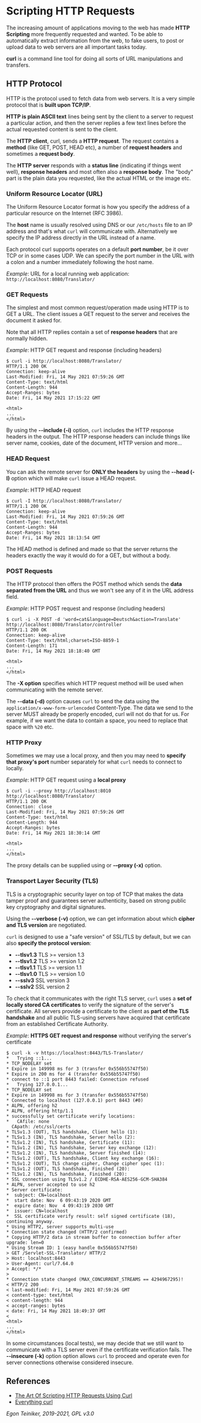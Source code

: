 # Scripting HTTP Requests 

The increasing amount of applications moving to the web has made **HTTP Scripting** more frequently 
requested and wanted. 
To be able to automatically extract information from the web, to fake users, to post or upload data 
to web servers are all important tasks today.

**curl** is a command line tool for doing all sorts of URL manipulations and transfers.

## HTTP Protocol
HTTP is the protocol used to fetch data from web servers. 
It is a very simple protocol that is **built upon TCP/IP**. 

**HTTP is plain ASCII text** lines being sent by the client to a server to request a particular action, 
and then the server replies a few text lines before the actual requested content is sent to the client.

The **HTTP client**, curl, sends a **HTTP request**. The request contains a **method** (like GET, POST, HEAD etc), 
a number of **request headers** and sometimes a **request body**. 

The **HTTP server** responds with a **status line** (indicating if things went well), **response headers** and 
most often also a **response body**. The "body" part is the plain data you requested, like the actual HTML or 
the image etc.

### Uniform Resource Locator (URL)
The Uniform Resource Locator format is how you specify the address of a particular resource on the Internet (RFC 3986). 

The **host** name is usually resolved using DNS or our `/etc/hosts` file to an IP address and that's what `curl` will 
communicate with. Alternatively we specify the IP address directly in the URL instead of a name.

Each protocol curl supports operates on a default **port number**, be it over TCP or in some cases UDP. 
We can specify the port number in the URL with a colon and a number immediately following the host name. 

_Example_: URL for a local running web application: `http://localhost:8080/Translator/`

### GET Requests
The simplest and most common request/operation made using HTTP is to GET a URL.
The client issues a GET request to the server and receives the document it asked for.

Note that all HTTP replies contain a set of **response headers** that are normally hidden.

_Example_: HTTP GET request and response (including headers)
```
$ curl -i http://localhost:8080/Translator/
HTTP/1.1 200 OK
Connection: keep-alive
Last-Modified: Fri, 14 May 2021 07:59:26 GMT
Content-Type: text/html
Content-Length: 944
Accept-Ranges: bytes
Date: Fri, 14 May 2021 17:15:22 GMT

<html>
...
</html>
```
By using the **--include (-i)** option, `curl` includes the HTTP response headers in the output. 
The HTTP response headers can include things like server name, cookies, date of the document, HTTP version and more...


### HEAD Request
You can ask the remote server for **ONLY the headers** by using the **--head (-I)** option which will make `curl` 
issue a HEAD request.

_Example_: HTTP HEAD request 
```
$ curl -I http://localhost:8080/Translator/
HTTP/1.1 200 OK
Connection: keep-alive
Last-Modified: Fri, 14 May 2021 07:59:26 GMT
Content-Type: text/html
Content-Length: 944
Accept-Ranges: bytes
Date: Fri, 14 May 2021 18:13:54 GMT
```
The HEAD method is defined and made so that the server returns the headers exactly the way it would do for a GET, 
but without a body.


### POST Requests
The HTTP protocol then offers the POST method which sends the **data separated from the URL** and thus we won't 
see any of it in the URL address field.

_Example_: HTTP POST request and response (including headers)
```
$ curl -i -X POST -d 'word=cat&language=Deutsch&action=Translate' http://localhost:8080/Translator/controller
HTTP/1.1 200 OK
Connection: keep-alive
Content-Type: text/html;charset=ISO-8859-1
Content-Length: 171
Date: Fri, 14 May 2021 18:18:40 GMT

<html> 
...
</html>
```
The **-X option** specifies which HTTP request method will be used when communicating with the remote server.

The **--data (-d)** option causes `curl` to send the data using the `application/x-www-form-urlencoded` Content-Type.
The data we send to the server MUST already be properly encoded, curl will not do that for us.
For example, if we want the data to contain a space, you need to replace that space with `%20` etc.


### HTTP Proxy
Sometimes we may use a local proxy, and then you may need to **specify that proxy's port** number separately 
for what `curl` needs to connect to locally.

_Example_: HTTP GET request using a **local proxy**
```
$ curl -i --proxy http://localhost:8010 http://localhost:8080/Translator/
HTTP/1.1 200 OK
Connection: close
Last-Modified: Fri, 14 May 2021 07:59:26 GMT
Content-Type: text/html
Content-Length: 944
Accept-Ranges: bytes
Date: Fri, 14 May 2021 18:30:14 GMT

<html>
...
</html>
```
The proxy details can be supplied using or **-–proxy (-x)** option.

### Transport Layer Security (TLS)
TLS is a cryptographic security layer on top of TCP that makes the data tamper proof and guarantees server 
authenticity, based on strong public key cryptography and digital signatures.

Using the **--verbose (-v)** option, we can get information about which **cipher and TLS version** are negotiated. 

`curl` is designed to use a "safe version" of SSL/TLS by default, but we can also **specify the protocol version**:
* **--tlsv1.3** TLS >= version 1.3
* **--tlsv1.2** TLS >= version 1.2  
* **--tlsv1.1** TLS >= version 1.1
* **--tlsv1.0** TLS >= version 1.0
* **--sslv3**   SSL version 3
* **--sslv2**   SSL version 2

To check that it communicates with the right TLS server, `curl` uses a **set of locally stored CA certificates** 
to verify the signature of the server's certificate. 
All servers provide a certificate to the client as **part of the TLS handshake** and all public TLS-using servers 
have acquired that certificate from an established Certificate Authority.

_Example_: **HTTPS GET request and response** without verifying the server's certificate
```
$ curl -k -v https://localhost:8443/TLS-Translator/
*   Trying ::1...
* TCP_NODELAY set
* Expire in 149998 ms for 3 (transfer 0x556b55747f50)
* Expire in 200 ms for 4 (transfer 0x556b55747f50)
* connect to ::1 port 8443 failed: Connection refused
*   Trying 127.0.0.1...
* TCP_NODELAY set
* Expire in 149998 ms for 3 (transfer 0x556b55747f50)
* Connected to localhost (127.0.0.1) port 8443 (#0)
* ALPN, offering h2
* ALPN, offering http/1.1
* successfully set certificate verify locations:
*   CAfile: none
  CApath: /etc/ssl/certs
* TLSv1.3 (OUT), TLS handshake, Client hello (1):
* TLSv1.3 (IN), TLS handshake, Server hello (2):
* TLSv1.2 (IN), TLS handshake, Certificate (11):
* TLSv1.2 (IN), TLS handshake, Server key exchange (12):
* TLSv1.2 (IN), TLS handshake, Server finished (14):
* TLSv1.2 (OUT), TLS handshake, Client key exchange (16):
* TLSv1.2 (OUT), TLS change cipher, Change cipher spec (1):
* TLSv1.2 (OUT), TLS handshake, Finished (20):
* TLSv1.2 (IN), TLS handshake, Finished (20):
* SSL connection using TLSv1.2 / ECDHE-RSA-AES256-GCM-SHA384
* ALPN, server accepted to use h2
* Server certificate:
*  subject: CN=localhost
*  start date: Nov  6 09:43:19 2020 GMT
*  expire date: Nov  4 09:43:19 2030 GMT
*  issuer: CN=localhost
*  SSL certificate verify result: self signed certificate (18), continuing anyway.
* Using HTTP2, server supports multi-use
* Connection state changed (HTTP/2 confirmed)
* Copying HTTP/2 data in stream buffer to connection buffer after upgrade: len=0
* Using Stream ID: 1 (easy handle 0x556b55747f50)
> GET /Servlet-SSL-Translator/ HTTP/2
> Host: localhost:8443
> User-Agent: curl/7.64.0
> Accept: */*
> 
* Connection state changed (MAX_CONCURRENT_STREAMS == 4294967295)!
< HTTP/2 200 
< last-modified: Fri, 14 May 2021 07:59:26 GMT
< content-type: text/html
< content-length: 944
< accept-ranges: bytes
< date: Fri, 14 May 2021 18:49:37 GMT
< 
<html>
...
</html>
```
In some circumstances (local tests), we may decide that we still want to communicate with a TLS server even if 
the certificate verification fails. 
The **--insecure (-k)** option option allows `curl` to proceed and operate even for server connections otherwise 
considered insecure.


## References
* [The Art Of Scripting HTTP Requests Using Curl](https://curl.se/docs/httpscripting.html)
* [Everything curl](https://everything.curl.dev/)

*Egon Teiniker, 2019-2021, GPL v3.0*